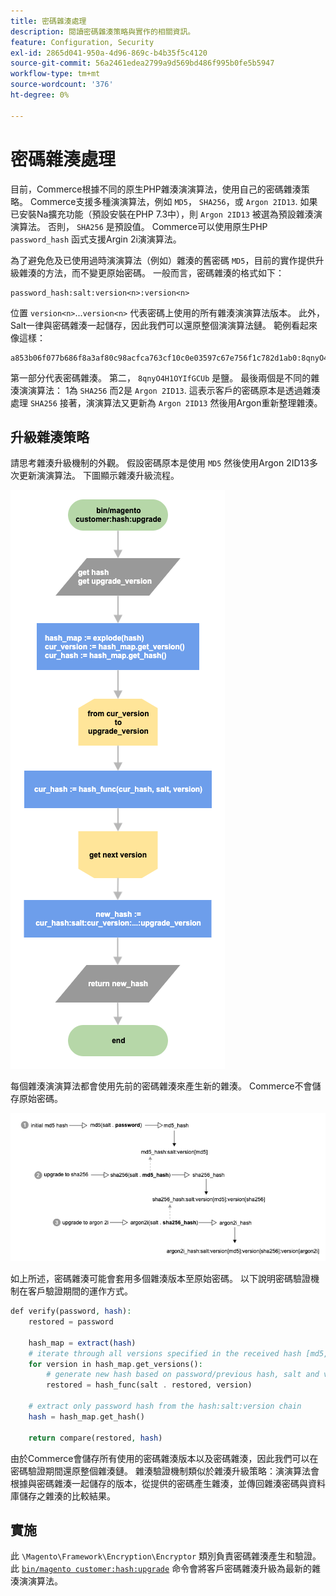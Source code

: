 ```yaml
---
title: 密碼雜湊處理
description: 閱讀密碼雜湊策略與實作的相關資訊。
feature: Configuration, Security
exl-id: 2865d041-950a-4d96-869c-b4b35f5c4120
source-git-commit: 56a2461edea2799a9d569bd486f995b0fe5b5947
workflow-type: tm+mt
source-wordcount: '376'
ht-degree: 0%

---
```


# 密碼雜湊處理

目前，Commerce根據不同的原生PHP雜湊演演算法，使用自己的密碼雜湊策略。 Commerce支援多種演演算法，例如 `MD5`， `SHA256`，或 `Argon 2ID13`. 如果已安裝Na擴充功能（預設安裝在PHP 7.3中），則 `Argon 2ID13` 被選為預設雜湊演演算法。 否則， `SHA256` 是預設值。 Commerce可以使用原生PHP `password_hash` 函式支援Argin 2i演演算法。

為了避免危及已使用過時演演算法（例如）雜湊的舊密碼 `MD5`，目前的實作提供升級雜湊的方法，而不變更原始密碼。 一般而言，密碼雜湊的格式如下：

```text
password_hash:salt:version<n>:version<n>
```

位置 `version<n>`...`version<n>` 代表密碼上使用的所有雜湊演演算法版本。 此外，Salt一律與密碼雜湊一起儲存，因此我們可以還原整個演演算法鏈。 範例看起來像這樣：

```text
a853b06f077b686f8a3af80c98acfca763cf10c0e03597c67e756f1c782d1ab0:8qnyO4H1OYIfGCUb:1:2
```

第一部分代表密碼雜湊。 第二， `8qnyO4H1OYIfGCUb` 是鹽。 最後兩個是不同的雜湊演演算法： 1為 `SHA256` 而2是 `Argon 2ID13`. 這表示客戶的密碼原本是透過雜湊處理 `SHA256` 接著，演演算法又更新為 `Argon 2ID13` 然後用Argon重新整理雜湊。

## 升級雜湊策略

請思考雜湊升級機制的外觀。 假設密碼原本是使用 `MD5` 然後使用Argon 2ID13多次更新演演算法。 下圖顯示雜湊升級流程。

![雜湊升級工作流程](../../assets/configuration/hash-upgrade-algorithm.png)

每個雜湊演演算法都會使用先前的密碼雜湊來產生新的雜湊。 Commerce不會儲存原始密碼。

![雜湊升級策略](../../assets/configuration/hash-upgrade-strategy.png)

如上所述，密碼雜湊可能會套用多個雜湊版本至原始密碼。
以下說明密碼驗證機制在客戶驗證期間的運作方式。

```php
def verify(password, hash):
    restored = password

    hash_map = extract(hash)
    # iterate through all versions specified in the received hash [md5, sha256, argon2id13]
    for version in hash_map.get_versions():
        # generate new hash based on password/previous hash, salt and version
        restored = hash_func(salt . restored, version)

    # extract only password hash from the hash:salt:version chain
    hash = hash_map.get_hash()

    return compare(restored, hash)
```

由於Commerce會儲存所有使用的密碼雜湊版本以及密碼雜湊，因此我們可以在密碼驗證期間還原整個雜湊鏈。 雜湊驗證機制類似於雜湊升級策略：演演算法會根據與密碼雜湊一起儲存的版本，從提供的密碼產生雜湊，並傳回雜湊密碼與資料庫儲存之雜湊的比較結果。

## 實施

此 `\Magento\Framework\Encryption\Encryptor` 類別負責密碼雜湊產生和驗證。 此 [`bin/magento customer:hash:upgrade`](https://devdocs.magento.com/guides/v2.4/reference/cli/magento.html#customerhashupgrade) 命令會將客戶密碼雜湊升級為最新的雜湊演演算法。
